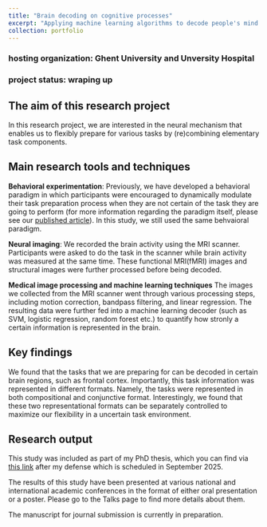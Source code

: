 ```yaml
---
title: "Brain decoding on cognitive processes"
excerpt: "Applying machine learning algorithms to decode people's mind using brain imaging data <br/><img src='/website/images/brain_decoding.png' style='width: 50%; height: auto;'>"
collection: portfolio
---
```


### hosting organization: Ghent University and Unversity Hospital
### project status: wraping up

## The aim of this research project
In this research project, we are interested in the neural mechanism that enables us to flexibly prepare for various tasks by \(re\)combining elementary task components.

## Main research tools and techniques

**Behavioral experimentation**: 
Previously, we have developed a behavioral paradigm in which participants were encouraged to dynamically modulate their task preparation process when they are not certain of the task they are going to perform \(for more information regarding the paradigm itself, please see our [published article](https://www.sciencedirect.com/science/article/abs/pii/S0010027724000702)\). In this study, we still used the same behvaioral paradigm.

**Neural imaging**: 
We recorded the brain activity using the MRI scanner. Participants were asked to do the task in the scanner while brain activity was measured at the same time. These functional MRI\(fMRI\) images and structural images were further processed before being decoded.

**Medical image processing and machine learning techniques**
The images we collected from the MRI scanner went through various processing steps, including motion correction, bandpass filtering, and linear regression. The resulting data were further fed into a machine learning decoder \(such as SVM, logistic regression, random forest etc.\) to quantify how stronly a certain information is represented in the brain.

## Key findings
We found that the tasks that we are preparing for can be decoded in certain brain regions, such as frontal cortex. Importantly, this task information was represented in different formats. Namely, the tasks were represented in both compositional and conjunctive format. Interestingly, we found that these two representational formats can be separately controlled to maximize our flexibility in a uncertain task environment.

## Research output
This study was included as part of my PhD thesis, which you can find via [this link](https://biblio.ugent.be/) after my defense which is scheduled in September 2025.

The results of this study have been presented at various national and international academic conferences in the format of either oral presentation or a poster. Please go to the Talks page to find more details about them.

The manuscript for journal submission is currently in preparation.